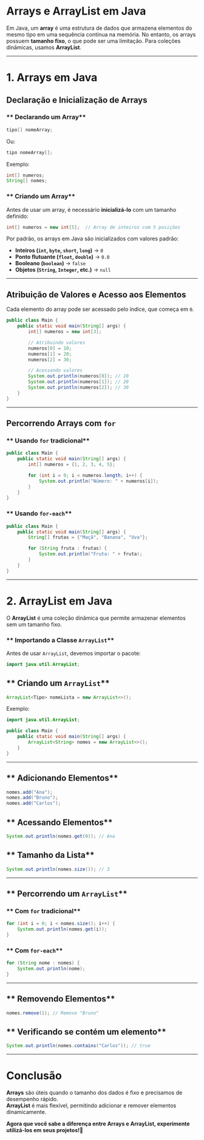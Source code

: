 #  Arrays e ArrayList em Java

Em Java, um **array** é uma estrutura de dados que armazena elementos do mesmo tipo em uma sequência contínua na memória. No entanto, os arrays possuem **tamanho fixo**, o que pode ser uma limitação. Para coleções dinâmicas, usamos **ArrayList**.

---

#  **1. Arrays em Java**

## **Declaração e Inicialização de Arrays**
### ** Declarando um Array**
```java
tipo[] nomeArray;
```
Ou:
```java
tipo nomeArray[];
```
Exemplo:
```java
int[] numeros;
String[] nomes;
```

### ** Criando um Array**
Antes de usar um array, é necessário **inicializá-lo** com um tamanho definido:
```java
int[] numeros = new int[5];  // Array de inteiros com 5 posições
```

Por padrão, os arrays em Java são inicializados com valores padrão:
- **Inteiros (`int`, `byte`, `short`, `long`)** → `0`
- **Ponto flutuante (`float`, `double`)** → `0.0`
- **Booleano (`boolean`)** → `false`
- **Objetos (`String`, `Integer`, etc.)** → `null`

---

## **Atribuição de Valores e Acesso aos Elementos**
Cada elemento do array pode ser acessado pelo índice, que começa em `0`.

```java
public class Main {
    public static void main(String[] args) {
        int[] numeros = new int[3]; 

        // Atribuindo valores
        numeros[0] = 10;
        numeros[1] = 20;
        numeros[2] = 30;

        // Acessando valores
        System.out.println(numeros[0]); // 10
        System.out.println(numeros[1]); // 20
        System.out.println(numeros[2]); // 30
    }
}
```

---

## **Percorrendo Arrays com `for`**
### ** Usando `for` tradicional**
```java
public class Main {
    public static void main(String[] args) {
        int[] numeros = {1, 2, 3, 4, 5};

        for (int i = 0; i < numeros.length; i++) {
            System.out.println("Número: " + numeros[i]);
        }
    }
}
```

### ** Usando `for-each`**
```java
public class Main {
    public static void main(String[] args) {
        String[] frutas = {"Maçã", "Banana", "Uva"};

        for (String fruta : frutas) {
            System.out.println("Fruta: " + fruta);
        }
    }
}
```

---

#  **2. ArrayList em Java**
O **ArrayList** é uma coleção dinâmica que permite armazenar elementos sem um tamanho fixo.

### ** Importando a Classe `ArrayList`**
Antes de usar `ArrayList`, devemos importar o pacote:
```java
import java.util.ArrayList;
```

## ** Criando um `ArrayList`**
```java
ArrayList<Tipo> nomeLista = new ArrayList<>();
```

Exemplo:
```java
import java.util.ArrayList;

public class Main {
    public static void main(String[] args) {
        ArrayList<String> nomes = new ArrayList<>();
    }
}
```

---

## ** Adicionando Elementos**
```java
nomes.add("Ana");
nomes.add("Bruno");
nomes.add("Carlos");
```

## ** Acessando Elementos**
```java
System.out.println(nomes.get(0)); // Ana
```

## ** Tamanho da Lista**
```java
System.out.println(nomes.size()); // 3
```

---

## ** Percorrendo um `ArrayList`**
### ** Com `for` tradicional**
```java
for (int i = 0; i < nomes.size(); i++) {
    System.out.println(nomes.get(i));
}
```

### ** Com `for-each`**
```java
for (String nome : nomes) {
    System.out.println(nome);
}
```

---

## ** Removendo Elementos**
```java
nomes.remove(1); // Remove "Bruno"
```

## ** Verificando se contém um elemento**
```java
System.out.println(nomes.contains("Carlos")); // true
```

---

#  **Conclusão**
 **Arrays** são úteis quando o tamanho dos dados é fixo e precisamos de desempenho rápido.  
 **ArrayList** é mais flexível, permitindo adicionar e remover elementos dinamicamente.

**Agora que você sabe a diferença entre Arrays e ArrayList, experimente utilizá-los em seus projetos!🚀**

